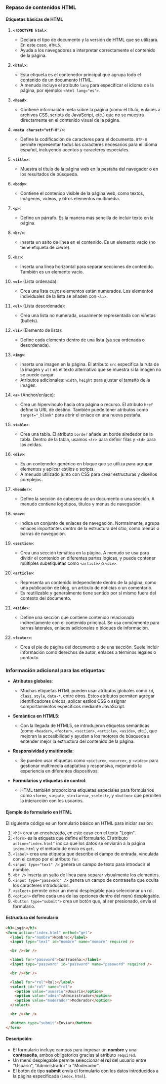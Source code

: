 ### Repaso de contenidos HTML

#### Etiquetas básicas de HTML

1. **`<!DOCTYPE html>`**:
   - Declara el tipo de documento y la versión de HTML que se utilizará. En este caso, `HTML5`.
   - Ayuda a los navegadores a interpretar correctamente el contenido de la página.
2. **`<html>`**:

   - Esta etiqueta es el contenedor principal que agrupa todo el contenido de un documento HTML.
   - A menudo incluye el atributo `lang` para especificar el idioma de la página, por ejemplo: `<html lang="es">`.

3. **`<head>`**:
   - Contiene información meta sobre la página (como el título, enlaces a archivos CSS, scripts de JavaScript, etc.) que no se muestra directamente en el contenido visual de la página.
4. **`<meta charset="utf-8"/>`**:
   - Define la codificación de caracteres para el documento. `UTF-8` permite representar todos los caracteres necesarios para el idioma español, incluyendo acentos y caracteres especiales.
5. **`<title>`**:
   - Muestra el título de la página web en la pestaña del navegador o en los resultados de búsqueda.
6. **`<body>`**:
   - Contiene el contenido visible de la página web, como textos, imágenes, videos, y otros elementos multimedia.
7. **`<p>`**:
   - Define un párrafo. Es la manera más sencilla de incluir texto en la página.
8. **`<br/>`**:
   - Inserta un salto de línea en el contenido. Es un elemento vacío (no tiene etiqueta de cierre).
9. **`<hr>`**:
   - Inserta una línea horizontal para separar secciones de contenido. También es un elemento vacío.
10. **`<ol>`** (Lista ordenada):

    - Crea una lista cuyos elementos están numerados. Los elementos individuales de la lista se añaden con `<li>`.

11. **`<ul>`** (Lista desordenada):
    - Crea una lista no numerada, usualmente representada con viñetas (bullets).
12. **`<li>`** (Elemento de lista):

    - Define cada elemento dentro de una lista (ya sea ordenada o desordenada).

13. **`<img>`**:

    - Inserta una imagen en la página. El atributo `src` especifica la ruta de la imagen y `alt` es el texto alternativo que se muestra si la imagen no se puede cargar.
    - Atributos adicionales: `width`, `height` para ajustar el tamaño de la imagen.

14. **`<a>`** (Anchor/enlace):

    - Crea un hipervínculo hacia otra página o recurso. El atributo `href` define la URL de destino. También puede tener atributos como `target="_blank"` para abrir el enlace en una nueva pestaña.

15. **`<table>`**:

    - Crea una tabla. El atributo `border` añade un borde alrededor de la tabla. Dentro de la tabla, usamos `<tr>` para definir filas y `<td>` para las celdas.

16. **`<div>`**:

    - Es un contenedor genérico en bloque que se utiliza para agrupar elementos y aplicar estilos o scripts.
    - A menudo utilizado junto con CSS para crear estructuras y diseños complejos.

17. **`<header>`**:

    - Define la sección de cabecera de un documento o una sección. A menudo contiene logotipos, títulos y menús de navegación.

18. **`<nav>`**:

    - Indica un conjunto de enlaces de navegación. Normalmente, agrupa enlaces importantes dentro de la estructura del sitio, como menús o barras de navegación.

19. **`<section>`**:

    - Crea una sección temática en la página. A menudo se usa para dividir el contenido en diferentes partes lógicas, y puede contener múltiples subetiquetas como `<article>` o `<div>`.

20. **`<article>`**:

    - Representa un contenido independiente dentro de la página, como una publicación de blog, un artículo de noticias o un comentario.
    - Es reutilizable y generalmente tiene sentido por sí mismo fuera del contexto del documento.

21. **`<aside>`**:

    - Define una sección que contiene contenido relacionado indirectamente con el contenido principal. Se usa comúnmente para barras laterales, enlaces adicionales o bloques de información.

22. **`<footer>`**:
    - Crea el pie de página del documento o de una sección. Suele incluir información como derechos de autor, enlaces a términos legales o contacto.

### Información adicional para las etiquetas:

- **Atributos globales**:
  - Muchas etiquetas HTML pueden usar atributos globales como `id`, `class`, `style`, `data-*`, entre otros. Estos atributos permiten agregar identificadores únicos, aplicar estilos CSS o asignar comportamientos específicos mediante JavaScript.
- **Semántica en HTML5**:

  - Con la llegada de HTML5, se introdujeron etiquetas semánticas (como `<header>`, `<footer>`, `<section>`, `<article>`, `<aside>`, etc.), que mejoran la accesibilidad y ayudan a los motores de búsqueda a entender mejor la estructura del contenido de la página.

- **Responsividad y multimedia**:

  - Se pueden usar etiquetas como `<picture>`, `<source>`, y `<video>` para gestionar multimedia adaptativa y responsiva, mejorando la experiencia en diferentes dispositivos.

- **Formularios y etiquetas de control**:
  - HTML también proporciona etiquetas especiales para formularios como `<form>`, `<input>`, `<textarea>`, `<select>`, y `<button>` que permiten la interacción con los usuarios.

#### Ejemplo de formulario en HTML

El siguiente código es un formulario básico en HTML para iniciar sesión:

1. `<h3>` crea un encabezado, en este caso con el texto "Login".
2. `<form>` es la etiqueta que define el formulario. El atributo `action="index.html"` indica que los datos se enviarán a la página `index.html` y el método de envío es `get`.
3. `<label>` crea una etiqueta que describe el campo de entrada, vinculada con el campo por el atributo `for`.
4. `<input type="text" />` genera un campo de texto para introducir el nombre.
5. `<br />` inserta un salto de línea para separar visualmente los elementos.
6. `<input type="password" />` genera un campo de contraseña que oculta los caracteres introducidos.
7. `<select>` permite crear un menú desplegable para seleccionar un rol.
8. `<option>` define cada una de las opciones dentro del menú desplegable.
9. `<button type="submit">` crea un botón que, al ser presionado, envía el formulario.

#### Estructura del formulario

```html
<h3>Login</h3>
<form action="index.html" method="get">
  <label for="nombre">Nombre:</label>
  <input type="text" id="nombre" name="nombre" required />

  <br /><br />

  <label for="password">Contraseña:</label>
  <input type="password" id="password" name="password" required />

  <br /><br />

  <label for="rol">Rol:</label>
  <select id="rol" name="rol">
    <option value="usuario">Usuario</option>
    <option value="admin">Administrador</option>
    <option value="moderador">Moderador</option>
  </select>

  <br /><br />

  <button type="submit">Enviar</button>
</form>
```

#### Descripción:

- El formulario incluye campos para ingresar un **nombre** y una **contraseña**, ambos obligatorios gracias al atributo `required`.
- Un menú desplegable permite seleccionar el **rol** del usuario entre "Usuario", "Administrador" o "Moderador".
- El botón de tipo **submit** envía el formulario con los datos introducidos a la página especificada (`index.html`).
